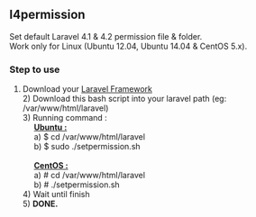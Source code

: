 ## l4permission

Set default Laravel 4.1 &amp; 4.2 permission file &amp; folder.
<br>Work only for Linux (Ubuntu 12.04, Ubuntu 14.04 &amp; CentOS 5.x).


### Step to use
1) Download your [Laravel Framework](http://github.com/laravel/framework)
<br>2) Download this bash script into your laravel path (eg: /var/www/html/laravel)
<br>3) Running command :
<br>&nbsp;&nbsp;&nbsp;&nbsp;&nbsp;<strong><u>Ubuntu :</u></strong> 
<br>&nbsp;&nbsp;&nbsp;&nbsp;&nbsp;a) $ cd /var/www/html/laravel
<br>&nbsp;&nbsp;&nbsp;&nbsp;&nbsp;b) $ sudo ./setpermission.sh
<br><br>&nbsp;&nbsp;&nbsp;&nbsp;&nbsp;<strong><u>CentOS :</u></strong>
<br>&nbsp;&nbsp;&nbsp;&nbsp;&nbsp;a) # cd /var/www/html/laravel
<br>&nbsp;&nbsp;&nbsp;&nbsp;&nbsp;b) # ./setpermission.sh
<br>4) Wait until finish
<br>5) <strong>DONE.</strong>

